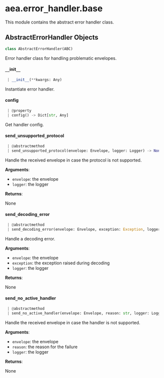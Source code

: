 <a name="aea.error_handler.base"></a>
# aea.error`_`handler.base

This module contains the abstract error handler class.

<a name="aea.error_handler.base.AbstractErrorHandler"></a>
## AbstractErrorHandler Objects

```python
class AbstractErrorHandler(ABC)
```

Error handler class for handling problematic envelopes.

<a name="aea.error_handler.base.AbstractErrorHandler.__init__"></a>
#### `__`init`__`

```python
 | __init__(**kwargs: Any)
```

Instantiate error handler.

<a name="aea.error_handler.base.AbstractErrorHandler.config"></a>
#### config

```python
 | @property
 | config() -> Dict[str, Any]
```

Get handler config.

<a name="aea.error_handler.base.AbstractErrorHandler.send_unsupported_protocol"></a>
#### send`_`unsupported`_`protocol

```python
 | @abstractmethod
 | send_unsupported_protocol(envelope: Envelope, logger: Logger) -> None
```

Handle the received envelope in case the protocol is not supported.

**Arguments**:

- `envelope`: the envelope
- `logger`: the logger

**Returns**:

None

<a name="aea.error_handler.base.AbstractErrorHandler.send_decoding_error"></a>
#### send`_`decoding`_`error

```python
 | @abstractmethod
 | send_decoding_error(envelope: Envelope, exception: Exception, logger: Logger) -> None
```

Handle a decoding error.

**Arguments**:

- `envelope`: the envelope
- `exception`: the exception raised during decoding
- `logger`: the logger

**Returns**:

None

<a name="aea.error_handler.base.AbstractErrorHandler.send_no_active_handler"></a>
#### send`_`no`_`active`_`handler

```python
 | @abstractmethod
 | send_no_active_handler(envelope: Envelope, reason: str, logger: Logger) -> None
```

Handle the received envelope in case the handler is not supported.

**Arguments**:

- `envelope`: the envelope
- `reason`: the reason for the failure
- `logger`: the logger

**Returns**:

None

